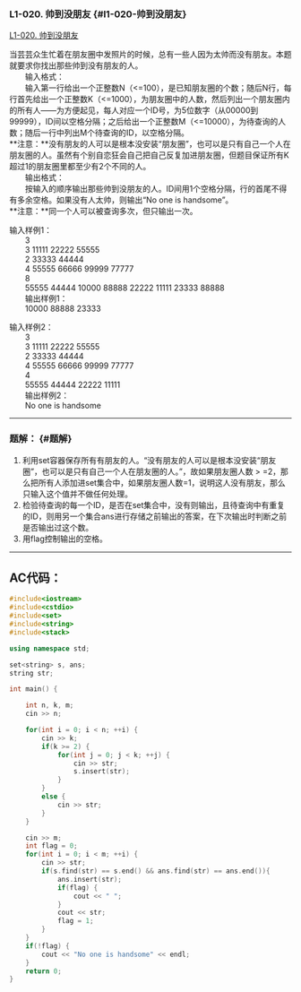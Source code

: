 ### L1-020. 帅到没朋友 {#l1-020-帅到没朋友}

[L1-020. 帅到没朋友](https://www.patest.cn/contests/gplt/L1-020)

当芸芸众生忙着在朋友圈中发照片的时候，总有一些人因为太帅而没有朋友。本题就要求你找出那些帅到没有朋友的人。  
  输入格式：  
  输入第一行给出一个正整数N（&lt;=100），是已知朋友圈的个数；随后N行，每行首先给出一个正整数K（&lt;=1000），为朋友圈中的人数，然后列出一个朋友圈内的所有人——为方便起见，每人对应一个ID号，为5位数字（从00000到99999），ID间以空格分隔；之后给出一个正整数M（&lt;=10000），为待查询的人数；随后一行中列出M个待查询的ID，以空格分隔。  
**注意：**没有朋友的人可以是根本没安装“朋友圈”，也可以是只有自己一个人在朋友圈的人。虽然有个别自恋狂会自己把自己反复加进朋友圈，但题目保证所有K超过1的朋友圈里都至少有2个不同的人。  
  输出格式：  
  按输入的顺序输出那些帅到没朋友的人。ID间用1个空格分隔，行的首尾不得有多余空格。如果没有人太帅，则输出“No one is handsome”。  
**注意：**同一个人可以被查询多次，但只输出一次。

输入样例1：  
  3  
  3 11111 22222 55555  
  2 33333 44444  
  4 55555 66666 99999 77777  
  8  
  55555 44444 10000 88888 22222 11111 23333 88888  
  输出样例1：  
  10000 88888 23333

输入样例2：  
  3  
  3 11111 22222 55555  
  2 33333 44444  
  4 55555 66666 99999 77777  
  4  
  55555 44444 22222 11111  
  输出样例2：  
  No one is handsome

---

### **题解：** {#题解}

1. 利用set容器保存所有有朋友的人。“没有朋友的人可以是根本没安装“朋友圈”，也可以是只有自己一个人在朋友圈的人。”，故如果朋友圈人数 
   &gt;
    =2，那么把所有人添加进set集合中，如果朋友圈人数=1，说明这人没有朋友，那么只输入这个值并不做任何处理。
2. 检验待查询的每一个ID，是否在set集合中，没有则输出，且待查询中有重复的ID，则用另一个集合ans进行存储之前输出的答案，在下次输出时判断之前是否输出过这个数。
3. 用flag控制输出的空格。

---

## AC代码：

```cpp
#include<iostream>
#include<cstdio>
#include<set>
#include<string>
#include<stack>

using namespace std;

set<string> s, ans;
string str;

int main() {

    int n, k, m;
    cin >> n;

    for(int i = 0; i < n; ++i) {
        cin >> k; 
        if(k >= 2) {
            for(int j = 0; j < k; ++j) {
                cin >> str;
                s.insert(str);              
            }
        }
        else {
            cin >> str;
        }
    }

    cin >> m;
    int flag = 0;
    for(int i = 0; i < m; ++i) {
        cin >> str;
        if(s.find(str) == s.end() && ans.find(str) == ans.end()){
            ans.insert(str);
            if(flag) {
                cout << " ";
            }
            cout << str;
            flag = 1;
        }
    }
    if(!flag) {
        cout << "No one is handsome" << endl;
    }
    return 0;
}
```




